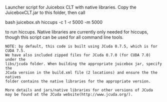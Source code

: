 Launcher script for Juicebox CLT with native libraries.
Copy the JuiceboxCLT.jar to this folder, then call

bash juicebox.sh hiccups -c 1 -r 5000 -m 5000 <hic file url> <output1> <output2>

to run hiccups. Native libraries are currently only needed for hiccups, though this script can be used for all
command line tools.


    NOTE: by default, this code is built using JCuda 0.7.5, which is for CUDA 7.5.
    We have also included zipped files for JCuda 0.7.0 (for CUDA 7.0) under the
    libs/jcuda folder. When building the appropriate juicebox jar, specify the
    JCuda version in the build.xml file (2 locations) and ensure the the natives
    folder contains the native libraries for the appropriate version.

    More details and jars/native libraries for other versions of JCuda
    may be found at the JCuda website(http://www.jcuda.org/).
